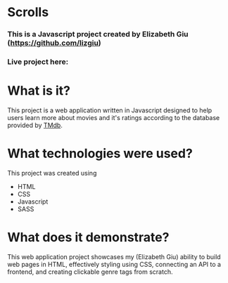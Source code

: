 # Scrolls

### This is a Javascript project created by Elizabeth Giu (https://github.com/lizgiu)
### Live project here: 
### 

# What is it?

This project is a web application written in Javascript designed to help users learn more about movies and it's ratings according to the database provided by [TMdb](https://www.themoviedb.org/?language=en-US). 

# What technologies were used?

This project was created using 
  
 - HTML
 - CSS
 - Javascript
 - SASS
  
 # What does it demonstrate?
 
This web application project showcases my (Elizabeth Giu) ability to build web pages in HTML, effectively styling using CSS, connecting an API to a frontend, and creating clickable genre tags from scratch. 
